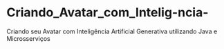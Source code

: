 # Criando_Avatar_com_Intelig-ncia-
Criando seu Avatar com Inteligência Artificial Generativa utilizando Java e Microsserviços

